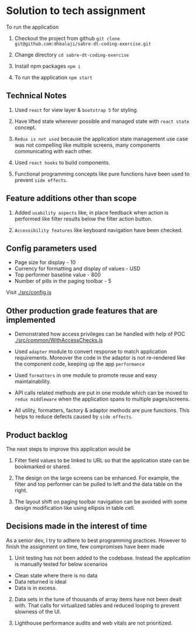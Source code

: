 # Solution to tech assignment

To run the application

1. Checkout the project from github `git clone git@github.com:dhbalaji/sabre-dt-coding-exercise.git`

2. Change directory `cd sabre-dt-coding-exercise`

3. Install npm packages `npm i`

4. To run the application `npm start`


## Technical Notes

1. Used `react` for view layer & `bootstrap 5` for styling.

2. Have lifted state wherever possible and managed state with `react state` concept. 

3. `Redux is not used` because the application state management use case was not compelling like multiple screens, many components communicating with each other.

4. Used `react hooks` to build components.

5. Functional programming concepts like pure functions have been used to prevent `side effects`.

## Feature additions other than scope

1. Added `usability aspects` like, in place feedback when action is performed like filter results below the filter action button.

2. `Accessibility features` like keyboard navigation have been checked.

## Config parameters used

- Page size for display - 10
- Currency for formatting and display of values - USD
- Top performer baseline value - 800
- Number of pills in the paging toolbar - 5

Visit [./src/config.js]()

## Other production grade features that are implemented

- Demonstrated how access privileges can be handled with help of POC [./src/common/WithAccessChecks.js]()

- Used `adapter` module to convert response to match application requirements. Moreover the code in the adaptor is not re-rendered like the component code, keeping up the app `performance`

- Used `formatters` in one module to promote reuse and easy maintainability.

- API calls related methods are put in one module which can be moved to `redux middleware` when the application spans to multiple pages/screens.

- All utility, formatters, factory & adaptor methods are pure functions. This helps to reduce defects caused by `side effects`.

## Product backlog

The next steps to improve this application would be

1. Filter field values to be linked to URL so that the application state can be bookmarked or shared.

2. The design on the large screens can be enhanced. For example, the filter and top performer can be pulled to left and the data table on the right.

3. The layout shift on paging toolbar navigation can be avoided with some design modification like using ellipsis in table cell.

## Decisions made in the interest of time

As a senior dev, I try to adhere to best programming practices. However to finish the assignment on time, few compromises have been made

1. Unit testing has not been added to the codebase. Instead the application is manually tested for below scenarios

- Clean state where there is no data
- Data returned is ideal
- Data is in excess.

2. Data sets in the tune of thousands of array items have not been dealt with. That calls for virtualized tables and reduced looping to prevent slowness of the UI.

3. Lighthouse performance audits and web vitals are not prioritized.
